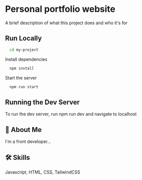 
# Personal portfolio website

A brief description of what this project does and who it's for


## Run Locally



```bash
  cd my-project
```

Install dependencies

```bash
  npm install
```

Start the server

```bash
  npm run start
```

## Running the Dev Server
To run the dev server, run npm run dev and navigate to localhost

## 🚀 About Me
I'm a front developer...


## 🛠 Skills
  Javascript,
  HTML,
  CSS,
  TailwindCSS


